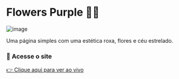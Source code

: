 # Flowers Purple 🌌🌸

![image](https://github.com/user-attachments/assets/a2d31035-cb12-4dd5-a40e-2b63f37fd4be)

Uma página simples com uma estética roxa, flores e céu estrelado.

### 🔗 Acesse o site
[👉 Clique aqui para ver ao vivo](https://devrafcks.github.io/Flowers-purple/)
